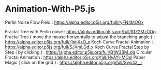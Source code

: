# Animation-With-P5.js

Perlin Noise Flow Field : https://alpha.editor.p5js.org/full/ryFN4MOOx

Fractal Tree with Perlin noise : https://alpha.editor.p5js.org/full/S1Z2MzOOg
Fractal Tree ( move the mouse horizontally to adjust the branching angle ) : https://alpha.editor.p5js.org/full/r1mjXzO_e
Koch Curve Fractal Animation : https://alpha.editor.p5js.org/full/SJVmLGd_x
Koch Curve Fractal Step by Step ( by clicking ) : https://alpha.editor.p5js.org/full/B1W3BM_dg
Circular Fractal Animation : https://alpha.editor.p5js.org/full/HyAYHMOul
Paper Magic ( click on the grid ) : https://alpha.editor.p5js.org/full/Sysi4z__l
